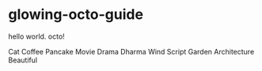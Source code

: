 # glowing-octo-guide
hello world. octo! 

Cat 
Coffee
Pancake
Movie
Drama
Dharma
Wind
Script
Garden
Architecture 
Beautiful
